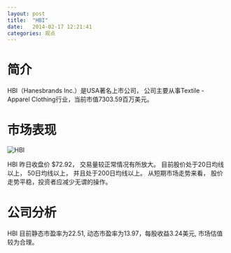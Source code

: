 ```yaml
---
layout: post
title:  "HBI"
date:   2014-02-17 12:21:41
categories: 观点
---
```


# 简介
HBI（Hanesbrands Inc.）是USA著名上市公司，
公司主要从事Textile - Apparel Clothing行业，当前市值7303.59百万美元。

# 市场表现

![HBI](http://finviz.com/chart.ashx?t=HBI&ty=c&ta=1&p=d&s=l)

HBI 昨日收盘价 $72.92，
交易量较正常情况有所放大。
目前股价处于20日均线以上，
50日均线以上，
并且处于200日均线以上。
从短期市场走势来看，
股价走势平稳，投资者应减少无谓的操作。

# 公司分析
HBI 目前静态市盈率为22.51, 动态市盈率为13.97，每股收益3.24美元,
市场估值较为合理。
